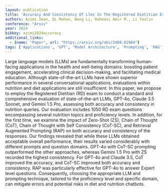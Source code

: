 ```yaml
---
layout: publication
title: 'Accuracy And Consistency Of Llms In The Registered Dietitian Exam: The Impact Of Prompt Engineering And Knowledge Retrieval'
authors: Azimi Iman, Qi Mohan, Wang Li, Rahmani Amir M., Li Youlin
conference: "Arxiv"
year: 2024
bibkey: azimi2024accuracy
additional_links:
  - {name: "Paper", url: "https://arxiv.org/abs/2408.02964"}
tags: ['Applications', 'GPT', 'Model Architecture', 'Prompting', 'RAG', 'Reinforcement Learning']
---
```

Large language models (LLMs) are fundamentally transforming human-facing
applications in the health and well-being domains: boosting patient engagement,
accelerating clinical decision-making, and facilitating medical education.
Although state-of-the-art LLMs have shown superior performance in several
conversational applications, evaluations within nutrition and diet applications
are still insufficient. In this paper, we propose to employ the Registered
Dietitian (RD) exam to conduct a standard and comprehensive evaluation of
state-of-the-art LLMs, GPT-4o, Claude 3.5 Sonnet, and Gemini 1.5 Pro, assessing
both accuracy and consistency in nutrition queries. Our evaluation includes
1050 RD exam questions encompassing several nutrition topics and proficiency
levels. In addition, for the first time, we examine the impact of Zero-Shot
(ZS), Chain of Thought (CoT), Chain of Thought with Self Consistency (CoT-SC),
and Retrieval Augmented Prompting (RAP) on both accuracy and consistency of the
responses. Our findings revealed that while these LLMs obtained acceptable
overall performance, their results varied considerably with different prompts
and question domains. GPT-4o with CoT-SC prompting outperformed the other
approaches, whereas Gemini 1.5 Pro with ZS recorded the highest consistency.
For GPT-4o and Claude 3.5, CoT improved the accuracy, and CoT-SC improved both
accuracy and consistency. RAP was particularly effective for GPT-4o to answer
Expert level questions. Consequently, choosing the appropriate LLM and
prompting technique, tailored to the proficiency level and specific domain, can
mitigate errors and potential risks in diet and nutrition chatbots.

